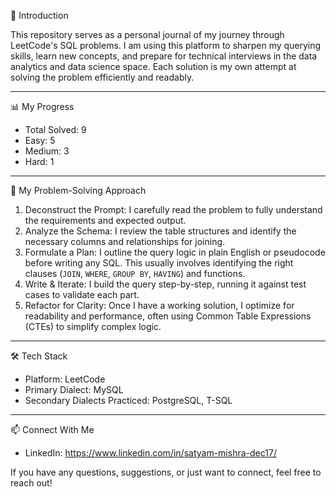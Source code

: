 👋 Introduction

This repository serves as a personal journal of my journey through LeetCode's SQL problems. 
I am using this platform to sharpen my querying skills, learn new concepts, and prepare for technical interviews in the data analytics and data science space.
Each solution is my own attempt at solving the problem efficiently and readably.

------

 📊 My Progress

- Total Solved: 9
- Easy: 5
- Medium: 3
- Hard: 1

------


🤔 My Problem-Solving Approach

1.  Deconstruct the Prompt: I carefully read the problem to fully understand the requirements and expected output.
2.  Analyze the Schema: I review the table structures and identify the necessary columns and relationships for joining.
3.  Formulate a Plan: I outline the query logic in plain English or pseudocode before writing any SQL. This usually involves identifying the right clauses (`JOIN`, `WHERE`, `GROUP BY`, `HAVING`) and functions.
4.  Write & Iterate: I build the query step-by-step, running it against test cases to validate each part.
5.  Refactor for Clarity: Once I have a working solution, I optimize for readability and performance, often using Common Table Expressions (CTEs) to simplify complex logic.

---

 🛠️ Tech Stack

* Platform: LeetCode
* Primary Dialect: MySQL
* Secondary Dialects Practiced: PostgreSQL, T-SQL

---

 📫 Connect With Me
 * LinkedIn: https://www.linkedin.com/in/satyam-mishra-dec17/

If you have any questions, suggestions, or just want to connect, feel free to reach out!
